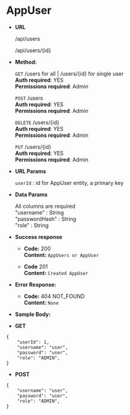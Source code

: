 # **AppUser**

- **URL**

  /api/users

  /api/users/{id}

- **Method:**

  `GET` /users for all | /users/{id} for single user<br />
  **Auth required**: YES<br />
  **Permissions required**: Admin<br />

  `POST` /users<br />
  **Auth required**: YES<br />
  **Permissions required**: Admin<br />

  `DELETE` /users/{id}<br />
  **Auth required**: YES<br />
  **Permissions required**: Admin<br />

  `PUT` /users/{id}<br />
  **Auth required**: YES<br />
  **Permissions required**: Admin<br />

- **URL Params**

  `userId` : id for AppUser entity, a primary key

- **Data Params**

  All columns are required<br />
  "username" : String<br />
  "passwordHash" : String<br />
  "role" : String

- **Success response**

  - **Code:** 200 <br />
    **Content:** `AppUsers or AppUser`

  - **Code** 201 <br />
    **Content:** `Created AppUser`

- **Error Response:**

  - **Code:** 404 NOT_FOUND <br />
    **Content:** `None`

- **Sample Body:**

- **GET**

```
{
    "userId": 1,
    "username": "user",
    "password": "user",
    "role": "ADMIN",
}
```

- **POST**

```
{
    "username": "user",
    "password": "user",
    "role": "ADMIN",
}
```